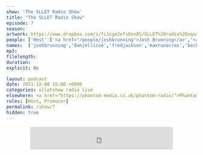 ```yaml
---
show: 'The SLLET Radio Show'
title: "The SLLET Radio Show"
episode: 7
season: 
artwork: https://www.dropbox.com/s/fi1cge2efs8xx05/SLLET%20radio%20square.png?raw=1
people: ['Host':['<a href="/people/joshbrunning">Josh Brunning</a>','<a href="/people/danjellicoe">Dan Jellicoe</a>'], 'Guests': ['<a href="/people/fredjackson">Fred Jackson</a>','<a href="/people/maxrunacres">Max Runacres</a>','<a href="/people/beckyfarrar">Becky Farrar</a>','<a href="/people/chrisrice">Chris Rice</a>']]
names:  ['joshbrunning','danjellicoe','fredjackson','maxrunacres','beckyfarrar','chrisrice']
mp3: 
filelength: 
duration: 
explicit: No

layout: podcast
date: 2021-12-08 15:00 +0000
categories: slletshow radio live
elsewhere: <a href="https://phantom-media.co.uk/phantom-radio/">Phantom Media</a>
roles: [Host, Producer]
permalink: /show/7
hidden: true
---
```


<div style="text-align: center; margin: 15px 0; padding: 0"><iframe style="width: 75%; height: 60px; border: 0;" src="https://player.shoutca.st/?username=phantommedia"></iframe></div>
